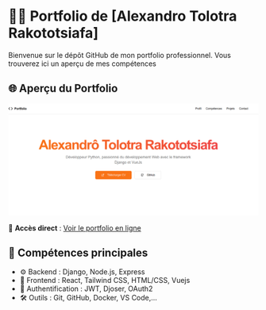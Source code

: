 # 👨‍🎨 Portfolio de [Alexandro Tolotra Rakototsiafa]

Bienvenue sur le dépôt GitHub de mon portfolio professionnel. Vous trouverez ici un aperçu de mes compétences

## 🌐 Aperçu du Portfolio

![Aperçu de mon portfolio](./image.png)

🔗 **Accès direct** : [Voir le portfolio en ligne](https://alexandro-tolotra-rakototsiafa.vercel.app)

## 🧠 Compétences principales

- ⚙️ Backend : Django, Node.js, Express
- 🎨 Frontend : React, Tailwind CSS, HTML/CSS, Vuejs
- 🔐 Authentification : JWT, Djoser, OAuth2
- 🛠️ Outils : Git, GitHub, Docker, VS Code,...




